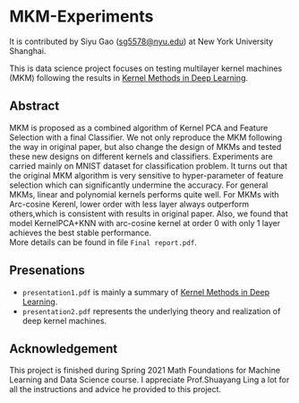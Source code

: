 # MKM-Experiments
It is contributed by Siyu Gao (sg5578@nyu.edu) at New York University Shanghai.  

This is data science project focuses on testing multilayer kernel machines (MKM) following the results in [Kernel Methods in Deep Learning](https://proceedings.neurips.cc/paper/2009/file/5751ec3e9a4feab575962e78e006250d-Paper.pdf).  

Abstract
-----------------
MKM is proposed as a combined algorithm of Kernel PCA and Feature Selection with a final Classifier. We not only reproduce the MKM following the way in original paper, but also change the design of MKMs and tested these new designs on different kernels and classifiers. Experiments are carried mainly on MNIST dataset for classification problem. It turns out that the original MKM algorithm is very sensitive to hyper-parameter of feature selection which can significantly undermine the accuracy. For general MKMs, linear and polynomial kernels performs quite well. For MKMs with Arc-cosine Kerenl, lower order with less layer always outperform others,which is consistent with results in original paper. Also, we found that model KernelPCA+KNN with arc-cosine kernel at order 0 with only 1 layer achieves the best stable performance.  
More details can be found in file `Final report.pdf`. 

Presenations
-----------------
* `presentation1.pdf` is mainly a summary of [Kernel Methods in Deep Learning](https://proceedings.neurips.cc/paper/2009/file/5751ec3e9a4feab575962e78e006250d-Paper.pdf). 
* `presentation2.pdf` represents the underlying theory and realization of deep kernel machines.

Acknowledgement
-----------------

This project is finished during Spring 2021 Math Foundations for Machine Learning and Data Science course. I appreciate Prof.Shuayang Ling a lot for all the instructions and advice he provided to this project.
